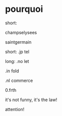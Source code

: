 # pourquoi
short:

champselysees

saintgermain

short:
.jp
tel

long:
.no
let

.in
fold

.nl
commerce

0.frth

it's not funny, it's the law!

attention!
